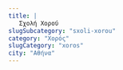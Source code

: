 ```yaml
---
title: |
   Σχολή Χορού
slugSubcategory: "sxoli-xorou"
category: "Χορός"
slugCategory: "xoros"
city: "Αθήνα"
---
```



